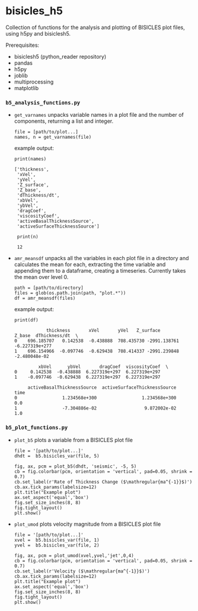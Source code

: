 # bisicles_h5

Collection of functions for the analysis and plotting of BISICLES plot files, using h5py and bisiclesh5. 

Prerequisites:

* bisiclesh5 (python_reader repository)
* pandas
* h5py
* joblib
* multiprocessing
* matplotlib

### `b5_analysis_functions.py`

* `get_varnames` unpacks variable names in a plot file and the number of components, returning a list and integer. 

      file = [path/to/plot...]
      names, n = get_varnames(file)
     
  example output:
  
      print(names)
      
      ['thickness',
       'xVel',
       'yVel',
       'Z_surface',
       'Z_base',
       'dThickness/dt',
       'xbVel',
       'ybVel',
       'dragCoef',
       'viscosityCoef',
       'activeBasalThicknessSource',
       'activeSurfaceThicknessSource']
       
       print(n)
       
       12
  
* `amr_meansdf` unpacks all the variables in each plot file in a directory and calculates the mean for each, extracting the time variable and appending them to a dataframe, creating a timeseries. Currently takes the mean over level 0. 

      path = [path/to/directory]
      files = glob(os.path.join(path, "plot.*"))
      df = amr_meansdf(files)
      
  example output:
  
      print(df)
      
                  thickness       xVel       yVel   Z_surface       Z_base  dThickness/dt  \
      0    696.185707   0.142538  -0.438888  708.435730 -2991.138761 -6.227319e+277   
      1    696.154966  -0.097746  -0.629438  708.414337 -2991.239848  -2.480048e-02   

               xbVel      ybVel       dragCoef  viscosityCoef  \
      0     0.142538  -0.438888  6.227319e+297  6.227319e+297   
      1    -0.097746  -0.629438  6.227319e+297  6.227319e+297   

           activeBasalThicknessSource  activeSurfaceThicknessSource   time  
      0                 1.234568e+300                 1.234568e+300    0.0  
      1                 -7.304886e-02                  9.872002e-02    1.0  

### `b5_plot_functions.py`

* `plot_b5` plots a variable from a BISICLES plot file

      file = '[path/to/plot...]'
      dhdt =  b5.bisicles_var(file, 5)

      fig, ax, pcm = plot_b5(dhdt, 'seismic', -5, 5)
      cb = fig.colorbar(pcm, orientation = 'vertical', pad=0.05, shrink = 0.7)
      cb.set_label(r'Rate of Thickness Change ($\mathregular{ma^{-1}}$)')
      cb.ax.tick_params(labelsize=12) 
      plt.title("Example plot")
      ax.set_aspect('equal','box')
      fig.set_size_inches(8, 8)
      fig.tight_layout()
      plt.show()
      
      

* `plot_umod` plots velocity magnitude from a BISICLES plot file

      file = '[path/to/plot...]'
      xvel =  b5.bisicles_var(file, 1)
      yvel =  b5.bisicles_var(file, 2)

      fig, ax, pcm = plot_umod(xvel,yvel,'jet',0,4)
      cb = fig.colorbar(pcm, orientation = 'vertical', pad=0.05, shrink = 0.7)
      cb.set_label(r'Velocity ($\mathregular{ma^{-1}}$)')
      cb.ax.tick_params(labelsize=12) 
      plt.title("Example plot")
      ax.set_aspect('equal','box')
      fig.set_size_inches(8, 8)
      fig.tight_layout()
      plt.show()
